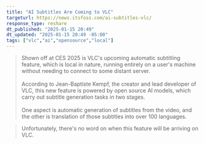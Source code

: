 ```yaml
---
title: "AI Subtitles Are Coming to VLC"
targeturl: https://news.itsfoss.com/ai-subtitles-vlc/
response_type: reshare
dt_published: "2025-01-15 20:49"
dt_updated: "2025-01-15 20:49 -05:00"
tags: ["vlc","ai","opensource","local"]
---
```


> Shown off at CES 2025 is VLC's upcoming automatic subtitling feature, which is local in nature, running entirely on a user's machine without needing to connect to some distant server.  
> <br>
> According to Jean-Baptiste Kempf, the creator and lead developer of VLC, this new feature is powered by open source AI models, which carry out subtitle generation tasks in two stages.  
> <br>
> One aspect is automatic generation of subtitles from the video, and the other is translation of those subtitles into over 100 languages.  

> Unfortunately, there's no word on when this feature will be arriving on VLC.